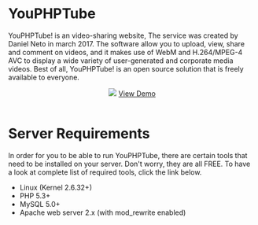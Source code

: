 # YouPHPTube
YouPHPTube! is an video-sharing website, The service was created by Daniel Neto in march 2017.  The software allow you to upload, view, share and comment on videos, and it makes use of WebM and H.264/MPEG-4 AVC to display a wide variety of user-generated and corporate media videos.  Best of all, YouPHPTube! is an open source solution that is freely available to everyone.

<div align="center">
<img src="http://www.youphptube.com/img/prints/prints1.png">
<a href="http://demo.youphptube.com/">View Demo</a>
</div>
</br>

# Server Requirements

In order for you to be able to run YouPHPTube, there are certain tools that need to be installed on your server. Don't worry, they are all FREE. To have a look at complete list of required tools, click the link below.

- Linux (Kernel 2.6.32+)
- PHP 5.3+
- MySQL 5.0+
- Apache web server 2.x (with mod_rewrite enabled)
